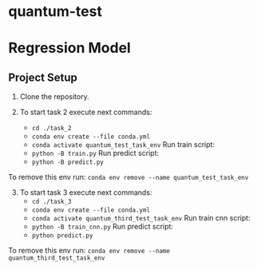 # quantum-test


# Regression Model

## Project Setup
1. Clone the repository.



2. To start task 2 execute next commands:
    - ```cd ./task_2 ```
    - ```conda env create --file conda.yml```
    - ```conda activate quantum_test_task_env```
Run train script:
    - ```python -B train.py```
Run predict script:
    - ```python -B predict.py```

To remove this env run: ```conda env remove --name quantum_test_task_env```




3. To start task 3 execute next commands:
    - ```cd ./task_3 ```
    - ```conda env create --file conda.yml```
    - ```conda activate quantum_third_test_task_env```
Run train cnn script:
    - ```python -B train_cnn.py```
Run predict script:
    - ```python predict.py```

To remove this env run: ```conda env remove --name quantum_third_test_task_env```
